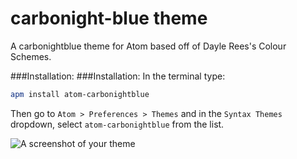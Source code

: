 # carbonight-blue theme

A carbonightblue theme for Atom based off of Dayle Rees's Colour Schemes.

###Installation:
###Installation:
In the terminal type:
```sh
apm install atom-carbonightblue
```

Then go to `Atom > Preferences > Themes` and in the `Syntax Themes` dropdown, select `atom-carbonightblue` from the list.

![A screenshot of your theme](https://f.cloud.github.com/assets/69169/2289498/4c3cb0ec-a009-11e3-8dbd-077ee11741e5.gif)

